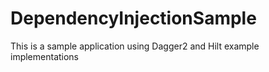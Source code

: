 # DependencyInjectionSample
This is a sample application using Dagger2 and Hilt example implementations
